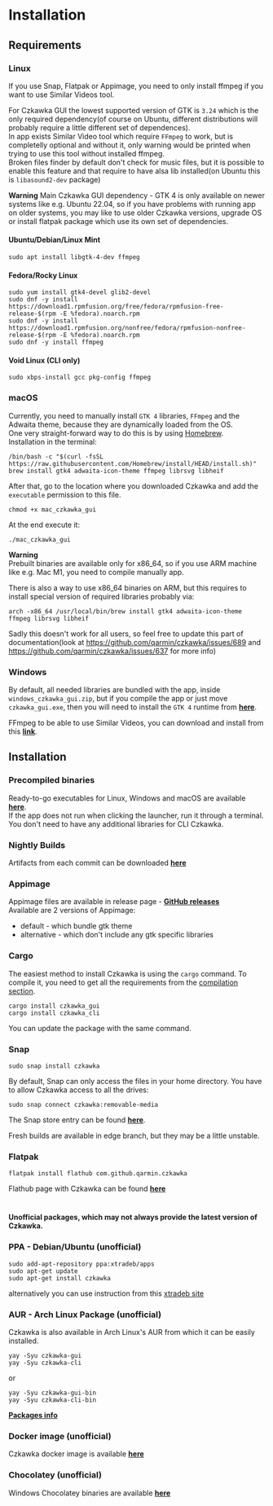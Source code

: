 # Installation
## Requirements
### Linux
If you use Snap, Flatpak or Appimage, you need to only install ffmpeg if you want to use Similar Videos tool.

For Czkawka GUI the lowest supported version of GTK is `3.24` which is the only required dependency(of course on Ubuntu, different distributions will probably require a little different set of dependences).  
In app exists Similar Video tool which require `FFmpeg` to work, but is completelly optional and without it, only warning would be printed when trying to use this tool without installed ffmpeg.  
Broken files finder by default don't check for music files, but it is possible to enable this feature and that require to have alsa lib installed(on Ubuntu this is `libasound2-dev` package)

**Warning**
Main Czkawka GUI dependency - GTK 4 is only available on newer systems like e.g. Ubuntu 22.04, so if you have problems with running app on older systems, you may like to use older Czkawka versions, upgrade OS or install flatpak package which use its own set of dependencies.

#### Ubuntu/Debian/Linux Mint
```
sudo apt install libgtk-4-dev ffmpeg
```
#### Fedora/Rocky Linux
```
sudo yum install gtk4-devel glib2-devel
sudo dnf -y install https://download1.rpmfusion.org/free/fedora/rpmfusion-free-release-$(rpm -E %fedora).noarch.rpm
sudo dnf -y install https://download1.rpmfusion.org/nonfree/fedora/rpmfusion-nonfree-release-$(rpm -E %fedora).noarch.rpm
sudo dnf -y install ffmpeg
```
#### Void Linux (CLI only)
```
sudo xbps-install gcc pkg-config ffmpeg
```

### macOS
Currently, you need to manually install `GTK 4` libraries, `FFmpeg` and the Adwaita theme, because they are dynamically loaded from the OS.  
One very straight-forward way to do this is by using [Homebrew](https://brew.sh/).  
Installation in the terminal:
```shell
/bin/bash -c "$(curl -fsSL https://raw.githubusercontent.com/Homebrew/install/HEAD/install.sh)"
brew install gtk4 adwaita-icon-theme ffmpeg librsvg libheif
```
After that, go to the location where you downloaded Czkawka and add the `executable` permission to this file.
```shell
chmod +x mac_czkawka_gui
```
At the end execute it:
```shell
./mac_czkawka_gui
```

**Warning**  
Prebuilt binaries are available only for x86_64, so if you use ARM machine like e.g. Mac M1, you need to compile manually app.  

There is also a way to use x86_64 binaries on ARM, but this requires to install special version of required libraries probably via:
```shell
arch -x86_64 /usr/local/bin/brew install gtk4 adwaita-icon-theme ffmpeg librsvg libheif
```
Sadly this doesn't work for all users, so feel free to update this part of documentation(look at https://github.com/qarmin/czkawka/issues/689 and https://github.com/qarmin/czkawka/issues/637 for more info)

### Windows
By default, all needed libraries are bundled with the app, inside `windows_czkawka_gui.zip`, but if you compile the app or just move `czkawka_gui.exe`, then you will need to install the `GTK 4`
runtime from [**here**](https://github.com/tschoonj/GTK-for-Windows-Runtime-Environment-Installer/releases).

FFmpeg to be able to use Similar Videos, you can download and install from this [**link**](https://ffmpeg.org/).

## Installation
### Precompiled binaries
Ready-to-go executables for Linux, Windows and macOS are available [**here**](https://github.com/qarmin/czkawka/releases/).  
If the app does not run when clicking the launcher, run it through a terminal.  
You don't need to have any additional libraries for CLI Czkawka.

### Nightly Builds
Artifacts from each commit can be downloaded [**here**](https://github.com/qarmin/czkawka/actions)

### Appimage
Appimage files are available in release page - [**GitHub releases**](https://github.com/qarmin/czkawka/releases/)  
Available are 2 versions of Appimage:
- default - which bundle gtk theme
- alternative - which don't include any gtk specific libraries

### Cargo
The easiest method to install Czkawka is using the `cargo` command. To compile it, you need to get all the
requirements from the [compilation section](Compilation.md).
```
cargo install czkawka_gui
cargo install czkawka_cli
```
You can update the package with the same command.

### Snap
```
sudo snap install czkawka
```
By default, Snap can only access the files in your home directory. You have to allow Czkawka access to all the drives:

```
sudo snap connect czkawka:removable-media
```

The Snap store entry can be found [**here**](https://snapcraft.io/czkawka).

Fresh builds are available in edge branch, but they may be a little unstable.

### Flatpak
```
flatpak install flathub com.github.qarmin.czkawka
```
Flathub page with Czkawka can be found [**here**](https://flathub.org/apps/details/com.github.qarmin.czkawka)

#
#

**Unofficial packages, which may not always provide the latest version of Czkawka.**

### PPA - Debian/Ubuntu (unofficial)
```
sudo add-apt-repository ppa:xtradeb/apps
sudo apt-get update
sudo apt-get install czkawka
```

alternatively you can use instruction from this [xtradeb site](https://xtradeb.net/wiki/how-to-install-applications-from-this-web-site/)

### AUR - Arch Linux Package (unofficial)
Czkawka is also available in Arch Linux's AUR from which it can be easily installed.
```
yay -Syu czkawka-gui
yay -Syu czkawka-cli
```
or
```
yay -Syu czkawka-gui-bin
yay -Syu czkawka-cli-bin
```

[**Packages info**](https://aur.archlinux.org/packages/?O=0&SeB=nd&K=czkawka&outdated=&SB=n&SO=a&PP=50&do_Search=Go)

### Docker image (unofficial)
Czkawka docker image is available [**here**](https://github.com/jlesage/docker-czkawka)

### Chocolatey (unofficial)
Windows Chocolatey binaries are available [**here**](https://community.chocolatey.org/packages/czkawka)
